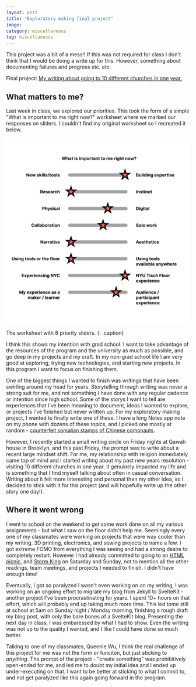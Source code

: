 ```yaml
---
layout: post
title: "Exploratory making final project"
image: 
category: miscellaneous
tag: miscellaneous
---
```



This project was a bit of a mess!! If this was not required for class I don't think that I would be doing a write up for this. However, something about documenting failures and progress etc. etc.

Final project: [My writing about going to 10 different churches in one year.](https://leviv.cool/miscellaneous/2025/08/04/i-went-to-10-churches-in-1-year,-what-i-learned-will-shock-you.html)

## What matters to me?

Last week in class, we explored our priorities. This took the form of a simple "What is important to me right now?" worksheet where we marked our responses on sliders. I couldn't find my original worksheet so I recreated it below.

![priority slider](/assets/img/2025-08-06-exploratory-making-final-project/priority-slider.png)

The worksheet with 8 priority sliders.
{: .caption}

I think this shows my intention with grad school. I want to take advantage of the resources of the program and the university as much as possible, and go deep in my projects and my craft. In my non-grad school life I am very good at exploring, trying new technologies, and starting new projects. In this program I want to focus on finishing them.

One of the biggest things I wanted to finish was writings that have been swirling around my head for years. Storytelling through writing was never a strong suit for me, and not something I have done with any regular cadence or intention since high school. Some of the storys I want to tell are experiences that I've been meaning to document, ideas I wanted to explore, or projects I've finished but never written up. For my exploratory making project, I wanted to finally write one of these. I have a long Notes app note on my phone with dozens of these topics, and I picked one mostly at random - [counterfeit somalian stamps of Chinese comonauts](https://golowesstamps.com/reference/Illegal%20Stamps/Somalia%20Illegal%20Stamps/somalia_illegal_stamps_2010-15.htm).

However, I recently started a small writing circle on Friday nights at Qawah house in Brooklyn, and this past Friday, the prompt was to write about a recent large mindset shift. For me, my relationship with religion immediately came top of mind and I started writing about my past new years resolution - visiting 10 different churches in one year. It genuinely impacted my life and is something that I find myself talking about often in casual conversation. Writing about it felt more interesting and personal then my other idea, so I decided to stick with it for this project (and will hopefully write up the other story one day!). 

## Where it went wrong

I went to school on the weekend to get some work done on all my various assignments - but what I saw on the floor didn't help me. Seemingly every one of my classmates were working on projects that were way cooler than my writing. 3D printing, electronics, and sewing projects to name a few. I got extreme FOMO from everything I was seeing and had a strong desire to completely restart. However I had already committed to going to an [HTML picnic](https://html.energy/), and [Storm King](https://welcome.stormking.org/) on Saturday and Sunday, not to mention all the other readings, team meetings, and projects I needed to finish. I didn't have enough time!

Eventually, I got so paralyzed I wasn't even working on on my writing, I was working on an ongoing effort to migrate my blog from Jekyll to SvelteKit - another project I've been procrastinating for years. I spent 10+ hours on that effort, which will probably end up taking much more time. This led tome still at school at 5am on Sunday night / Monday morning, finishing a rough draft my blog post, with only the bare bones of a SvelteKit blog. Presenting the next day in class, I was embaressed by what I had to show. Even the writing was not up to the quality I wanted, and I like I could have done so much better.

Talking to one of my classmates, Queenie Wu, I think the real challenge of this project for me was not the form or funciton, but just sticking to *anything*. The prompt of the project - "create something" was prohibitively open-ended for me, and led me to doubt my initial idea and I ended up under-executing on that. I want to be better at sticking to what I commit to, and not get paralyzed like this again going forward in the program.